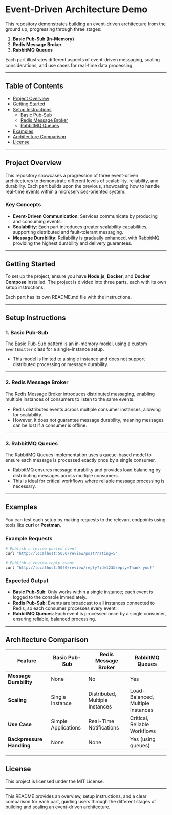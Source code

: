 # Event-Driven Architecture Demo

This repository demonstrates building an event-driven architecture from the ground up, progressing through three stages:

1. **Basic Pub-Sub (In-Memory)**
2. **Redis Message Broker**
3. **RabbitMQ Queues**

Each part illustrates different aspects of event-driven messaging, scaling considerations, and use cases for real-time data processing.

---

## Table of Contents

- [Project Overview](#project-overview)
- [Getting Started](#getting-started)
- [Setup Instructions](#setup-instructions)
  - [Basic Pub-Sub](#1-basic-pub-sub)
  - [Redis Message Broker](#2-redis-message-broker)
  - [RabbitMQ Queues](#3-rabbitmq-queues)
- [Examples](#examples)
- [Architecture Comparison](#architecture-comparison)
- [License](#license)

---

## Project Overview

This repository showcases a progression of three event-driven architectures to demonstrate different levels of scalability, reliability, and durability. Each part builds upon the previous, showcasing how to handle real-time events within a microservices-oriented system.

### Key Concepts

- **Event-Driven Communication**: Services communicate by producing and consuming events.
- **Scalability**: Each part introduces greater scalability capabilities, supporting distributed and fault-tolerant messaging.
- **Message Durability**: Reliability is gradually enhanced, with RabbitMQ providing the highest durability and delivery guarantees.

---

## Getting Started

To set up the project, ensure you have **Node.js**, **Docker**, and **Docker Compose** installed.
The project is divided into three parts, each with its own setup instructions.

Each part has its own README.md file with the instructions.

---

## Setup Instructions

### 1. Basic Pub-Sub

The Basic Pub-Sub pattern is an in-memory model, using a custom `EventEmitter` class for a single-instance setup.
  - This model is limited to a single instance and does not support distributed processing or message durability.

---

### 2. Redis Message Broker

The Redis Message Broker introduces distributed messaging, enabling multiple instances of consumers to listen to the same events.

   - Redis distributes events across multiple consumer instances, allowing for scalability.
   - However, it does not guarantee message durability, meaning messages can be lost if a consumer is offline.

---

### 3. RabbitMQ Queues

The RabbitMQ Queues implementation uses a queue-based model to ensure each message is processed exactly once by a single consumer.
   - RabbitMQ ensures message durability and provides load balancing by distributing messages across multiple consumers.
   - This is ideal for critical workflows where reliable message processing is necessary.

---

## Examples

You can test each setup by making requests to the relevant endpoints using tools like **curl** or **Postman**.

### Example Requests

```bash
# Publish a review-posted event
curl "http://localhost:5050/review/post?rating=5"

# Publish a review-reply event
curl "http://localhost:5050/review/reply?id=123&reply=Thank you!"
```

### Expected Output

- **Basic Pub-Sub**: Only works within a single instance; each event is logged to the console immediately.
- **Redis Pub-Sub**: Events are broadcast to all instances connected to Redis, so each consumer processes every event.
- **RabbitMQ Queues**: Each event is processed once by a single consumer, ensuring reliable, balanced processing.

---

## Architecture Comparison

| Feature               | Basic Pub-Sub       | Redis Message Broker              | RabbitMQ Queues                 |
|-----------------------|---------------------|-----------------------------------|---------------------------------|
| **Message Durability**| None                | No                                | Yes                             |
| **Scaling**           | Single Instance     | Distributed, Multiple Instances   | Load-Balanced, Multiple Instances |
| **Use Case**          | Simple Applications | Real-Time Notifications           | Critical, Reliable Workflows    |
| **Backpressure Handling** | None            | None                              | Yes (using queues)              |

---

## License

This project is licensed under the MIT License.

---

This README provides an overview, setup instructions, and a clear comparison for each part, guiding users through the different stages of building and scaling an event-driven architecture.
